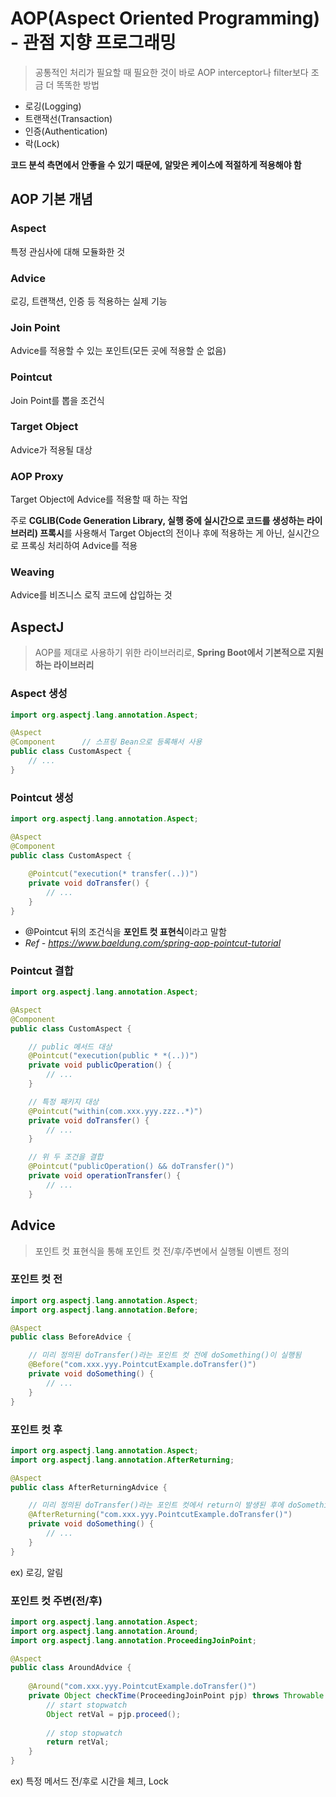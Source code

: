 # AOP(Aspect Oriented Programming) - 관점 지향 프로그래밍
> 공통적인 처리가 필요할 때 필요한 것이 바로 AOP
> interceptor나 filter보다 조금 더 똑똑한 방법
- 로깅(Logging)
- 트랜잭선(Transaction)
- 인증(Authentication)
- 락(Lock)

**코드 분석 측면에서 안좋을 수 있기 때문에, 알맞은 케이스에 적절하게 적용해야 함**



## AOP 기본 개념

### Aspect
특정 관심사에 대해 모듈화한 것

### Advice
로깅, 트랜잭션, 인증 등 적용하는 실제 기능

### Join Point
Advice를 적용할 수 있는 포인트(모든 곳에 적용할 순 없음)

### Pointcut
Join Point를 뽑을 조건식

### Target Object
Advice가 적용될 대상

### AOP Proxy
Target Object에 Advice를 적용할 때 하는 작업

주로 **CGLIB(Code Generation Library, 실행 중에 실시간으로 코드를 생성하는 라이브러리) 프록시**를 사용해서 Target Object의 전이나 후에 적용하는 게 아닌, 실시간으로 프록싱 처리하여 Advice를 적용

### Weaving
Advice를 비즈니스 로직 코드에 삽입하는 것



## AspectJ
> AOP를 제대로 사용하기 위한 라이브러리로, **Spring Boot에서 기본적으로 지원하는 라이브러리**

### Aspect 생성
```java
import org.aspectj.lang.annotation.Aspect;

@Aspect
@Component      // 스프링 Bean으로 등록해서 사용
public class CustomAspect {
    // ...
}
```

### Pointcut 생성
```java
import org.aspectj.lang.annotation.Aspect;

@Aspect
@Component
public class CustomAspect {
    
    @Pointcut("execution(* transfer(..))")
    private void doTransfer() {
        // ...
    }
}
```
- @Pointcut 뒤의 조건식을 **포인트 컷 표현식**이라고 말함
- *Ref - <https://www.baeldung.com/spring-aop-pointcut-tutorial>*

### Pointcut 결합
```java
import org.aspectj.lang.annotation.Aspect;

@Aspect
@Component
public class CustomAspect {

    // public 메서드 대상
    @Pointcut("execution(public * *(..))") 
    private void publicOperation() {
        // ...
    }

    // 특정 패키지 대상
    @Pointcut("within(com.xxx.yyy.zzz..*)") 
    private void doTransfer() {
        // ...
    }

    // 위 두 조건을 결합
    @Pointcut("publicOperation() && doTransfer()") 
    private void operationTransfer() {
        // ...
    }   
```

## Advice
> 포인트 컷 표현식을 통해 포인트 컷 전/후/주변에서 실행될 이벤트 정의

### 포인트 컷 전
```java
import org.aspectj.lang.annotation.Aspect;
import org.aspectj.lang.annotation.Before;

@Aspect
public class BeforeAdvice {

    // 미리 정의된 doTransfer()라는 포인트 컷 전에 doSomething()이 실행됨
    @Before("com.xxx.yyy.PointcutExample.doTransfer()") 
    private void doSomething() {
        // ...
    }
}
```

### 포인트 컷 후
```java
import org.aspectj.lang.annotation.Aspect;
import org.aspectj.lang.annotation.AfterReturning;

@Aspect
public class AfterReturningAdvice {

    // 미리 정의된 doTransfer()라는 포인트 컷에서 return이 발생된 후에 doSomething()이 실행됨
    @AfterReturning("com.xxx.yyy.PointcutExample.doTransfer()") 
    private void doSomething() {
        // ...
    }
}
```
ex) 로깅, 알림

### 포인트 컷 주변(전/후)
```java
import org.aspectj.lang.annotation.Aspect;
import org.aspectj.lang.annotation.Around;
import org.aspectj.lang.annotation.ProceedingJoinPoint;

@Aspect
public class AroundAdvice {
    
    @Around("com.xxx.yyy.PointcutExample.doTransfer()") 
    private Object checkTime(ProceedingJoinPoint pjp) throws Throwable {
        // start stopwatch
        Object retVal = pjp.proceed();
        
        // stop stopwatch
        return retVal;
    }
}
```
ex) 특정 메서드 전/후로 시간을 체크, Lock